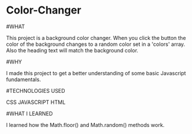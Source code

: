 # Color-Changer

#WHAT

This project is a background color changer. When you click the button the color of the background changes to a random color set in a 'colors' array. Also the heading text will match the background color.

#WHY 

I made this project to get a better understanding of some basic Javascript fundamentals.

#TECHNOLOGIES USED

CSS JAVASCRIPT HTML

#WHAT I LEARNED

I learned how the Math.floor() and Math.random() methods work. 


  
